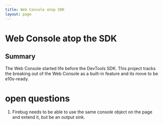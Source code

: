 ```yaml
---
title: Web Console atop SDK
layout: page
---
```


# Web Console atop the SDK #

## Summary ##

The Web Console started life before the DevTools SDK. This project tracks 
the breaking out of the Web Console as a built-in feature and its move
to be e10s-ready.


# open questions #

1. Firebug needs to be able to use the same console object on the page and extend it, but be an output sink.